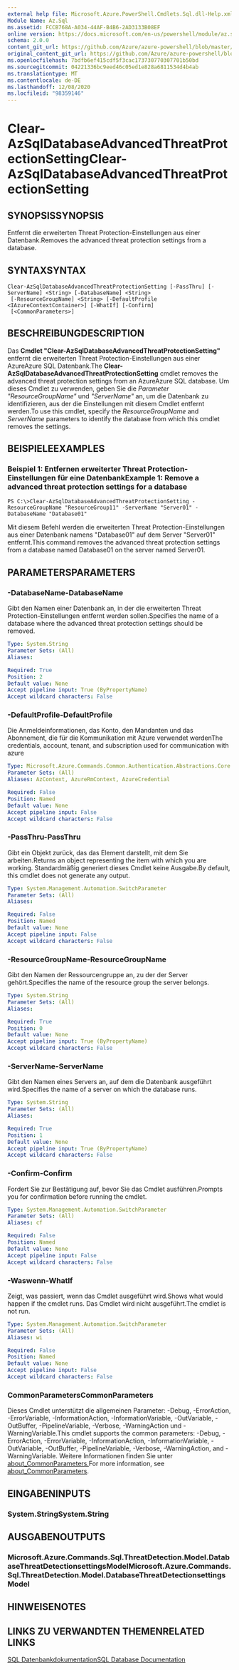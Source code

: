 ```yaml
---
external help file: Microsoft.Azure.PowerShell.Cmdlets.Sql.dll-Help.xml
Module Name: Az.Sql
ms.assetid: FCCB768A-A034-44AF-B4B6-2AD3133B08EF
online version: https://docs.microsoft.com/en-us/powershell/module/az.sql/Clear-AzSqlDatabaseAdvancedThreatProtectionSetting
schema: 2.0.0
content_git_url: https://github.com/Azure/azure-powershell/blob/master/src/Sql/Sql/help/Clear-AzSqlDatabaseAdvancedThreatProtectionSetting.md
original_content_git_url: https://github.com/Azure/azure-powershell/blob/master/src/Sql/Sql/help/Clear-AzSqlDatabaseAdvancedThreatProtectionSetting.md
ms.openlocfilehash: 7bdfb6ef415cdf5f3cac173730770307701b50bd
ms.sourcegitcommit: 04221336bc9eed46c05ed1e828a6811534d4b4ab
ms.translationtype: MT
ms.contentlocale: de-DE
ms.lasthandoff: 12/08/2020
ms.locfileid: "98359146"
---
```

# <span data-ttu-id="15fd2-101">Clear-AzSqlDatabaseAdvancedThreatProtectionSetting</span><span class="sxs-lookup"><span data-stu-id="15fd2-101">Clear-AzSqlDatabaseAdvancedThreatProtectionSetting</span></span>

## <span data-ttu-id="15fd2-102">SYNOPSIS</span><span class="sxs-lookup"><span data-stu-id="15fd2-102">SYNOPSIS</span></span>
<span data-ttu-id="15fd2-103">Entfernt die erweiterten Threat Protection-Einstellungen aus einer Datenbank.</span><span class="sxs-lookup"><span data-stu-id="15fd2-103">Removes the advanced threat protection settings from a database.</span></span>

## <span data-ttu-id="15fd2-104">SYNTAX</span><span class="sxs-lookup"><span data-stu-id="15fd2-104">SYNTAX</span></span>

```
Clear-AzSqlDatabaseAdvancedThreatProtectionSetting [-PassThru] [-ServerName] <String> [-DatabaseName] <String>
 [-ResourceGroupName] <String> [-DefaultProfile <IAzureContextContainer>] [-WhatIf] [-Confirm]
 [<CommonParameters>]
```

## <span data-ttu-id="15fd2-105">BESCHREIBUNG</span><span class="sxs-lookup"><span data-stu-id="15fd2-105">DESCRIPTION</span></span>
<span data-ttu-id="15fd2-106">Das **Cmdlet "Clear-AzSqlDatabaseAdvancedThreatProtectionSetting"** entfernt die erweiterten Threat Protection-Einstellungen aus einer AzureAzure SQL Datenbank.</span><span class="sxs-lookup"><span data-stu-id="15fd2-106">The **Clear-AzSqlDatabaseAdvancedThreatProtectionSetting** cmdlet removes the advanced threat protection settings from an AzureAzure SQL database.</span></span>
<span data-ttu-id="15fd2-107">Um dieses Cmdlet zu verwenden, geben Sie die *Parameter "ResourceGroupName"* und *"ServerName"* an, um die Datenbank zu identifizieren, aus der die Einstellungen mit diesem Cmdlet entfernt werden.</span><span class="sxs-lookup"><span data-stu-id="15fd2-107">To use this cmdlet, specify the *ResourceGroupName* and *ServerName* parameters to identify the database from which this cmdlet removes the settings.</span></span>

## <span data-ttu-id="15fd2-108">BEISPIELE</span><span class="sxs-lookup"><span data-stu-id="15fd2-108">EXAMPLES</span></span>

### <span data-ttu-id="15fd2-109">Beispiel 1: Entfernen erweiterter Threat Protection-Einstellungen für eine Datenbank</span><span class="sxs-lookup"><span data-stu-id="15fd2-109">Example 1: Remove a advanced threat protection settings for a database</span></span>
```
PS C:\>Clear-AzSqlDatabaseAdvancedThreatProtectionSetting -ResourceGroupName "ResourceGroup11" -ServerName "Server01" -DatabaseName "Database01"
```

<span data-ttu-id="15fd2-110">Mit diesem Befehl werden die erweiterten Threat Protection-Einstellungen aus einer Datenbank namens "Database01" auf dem Server "Server01" entfernt.</span><span class="sxs-lookup"><span data-stu-id="15fd2-110">This command removes the advanced threat protection settings from a database named Database01 on the server named Server01.</span></span>

## <span data-ttu-id="15fd2-111">PARAMETERS</span><span class="sxs-lookup"><span data-stu-id="15fd2-111">PARAMETERS</span></span>

### <span data-ttu-id="15fd2-112">-DatabaseName</span><span class="sxs-lookup"><span data-stu-id="15fd2-112">-DatabaseName</span></span>
<span data-ttu-id="15fd2-113">Gibt den Namen einer Datenbank an, in der die erweiterten Threat Protection-Einstellungen entfernt werden sollen.</span><span class="sxs-lookup"><span data-stu-id="15fd2-113">Specifies the name of a database where the advanced threat protection settings should be removed.</span></span>

```yaml
Type: System.String
Parameter Sets: (All)
Aliases:

Required: True
Position: 2
Default value: None
Accept pipeline input: True (ByPropertyName)
Accept wildcard characters: False
```

### <span data-ttu-id="15fd2-114">-DefaultProfile</span><span class="sxs-lookup"><span data-stu-id="15fd2-114">-DefaultProfile</span></span>
<span data-ttu-id="15fd2-115">Die Anmeldeinformationen, das Konto, den Mandanten und das Abonnement, die für die Kommunikation mit Azure verwendet werden</span><span class="sxs-lookup"><span data-stu-id="15fd2-115">The credentials, account, tenant, and subscription used for communication with azure</span></span>

```yaml
Type: Microsoft.Azure.Commands.Common.Authentication.Abstractions.Core.IAzureContextContainer
Parameter Sets: (All)
Aliases: AzContext, AzureRmContext, AzureCredential

Required: False
Position: Named
Default value: None
Accept pipeline input: False
Accept wildcard characters: False
```

### <span data-ttu-id="15fd2-116">-PassThru</span><span class="sxs-lookup"><span data-stu-id="15fd2-116">-PassThru</span></span>
<span data-ttu-id="15fd2-117">Gibt ein Objekt zurück, das das Element darstellt, mit dem Sie arbeiten.</span><span class="sxs-lookup"><span data-stu-id="15fd2-117">Returns an object representing the item with which you are working.</span></span>
<span data-ttu-id="15fd2-118">Standardmäßig generiert dieses Cmdlet keine Ausgabe.</span><span class="sxs-lookup"><span data-stu-id="15fd2-118">By default, this cmdlet does not generate any output.</span></span>

```yaml
Type: System.Management.Automation.SwitchParameter
Parameter Sets: (All)
Aliases:

Required: False
Position: Named
Default value: None
Accept pipeline input: False
Accept wildcard characters: False
```

### <span data-ttu-id="15fd2-119">-ResourceGroupName</span><span class="sxs-lookup"><span data-stu-id="15fd2-119">-ResourceGroupName</span></span>
<span data-ttu-id="15fd2-120">Gibt den Namen der Ressourcengruppe an, zu der der Server gehört.</span><span class="sxs-lookup"><span data-stu-id="15fd2-120">Specifies the name of the resource group the server belongs.</span></span>

```yaml
Type: System.String
Parameter Sets: (All)
Aliases:

Required: True
Position: 0
Default value: None
Accept pipeline input: True (ByPropertyName)
Accept wildcard characters: False
```

### <span data-ttu-id="15fd2-121">-ServerName</span><span class="sxs-lookup"><span data-stu-id="15fd2-121">-ServerName</span></span>
<span data-ttu-id="15fd2-122">Gibt den Namen eines Servers an, auf dem die Datenbank ausgeführt wird.</span><span class="sxs-lookup"><span data-stu-id="15fd2-122">Specifies the name of a server on which the database runs.</span></span>

```yaml
Type: System.String
Parameter Sets: (All)
Aliases:

Required: True
Position: 1
Default value: None
Accept pipeline input: True (ByPropertyName)
Accept wildcard characters: False
```

### <span data-ttu-id="15fd2-123">-Confirm</span><span class="sxs-lookup"><span data-stu-id="15fd2-123">-Confirm</span></span>
<span data-ttu-id="15fd2-124">Fordert Sie zur Bestätigung auf, bevor Sie das Cmdlet ausführen.</span><span class="sxs-lookup"><span data-stu-id="15fd2-124">Prompts you for confirmation before running the cmdlet.</span></span>

```yaml
Type: System.Management.Automation.SwitchParameter
Parameter Sets: (All)
Aliases: cf

Required: False
Position: Named
Default value: None
Accept pipeline input: False
Accept wildcard characters: False
```

### <span data-ttu-id="15fd2-125">-Waswenn</span><span class="sxs-lookup"><span data-stu-id="15fd2-125">-WhatIf</span></span>
<span data-ttu-id="15fd2-126">Zeigt, was passiert, wenn das Cmdlet ausgeführt wird.</span><span class="sxs-lookup"><span data-stu-id="15fd2-126">Shows what would happen if the cmdlet runs.</span></span> <span data-ttu-id="15fd2-127">Das Cmdlet wird nicht ausgeführt.</span><span class="sxs-lookup"><span data-stu-id="15fd2-127">The cmdlet is not run.</span></span>

```yaml
Type: System.Management.Automation.SwitchParameter
Parameter Sets: (All)
Aliases: wi

Required: False
Position: Named
Default value: None
Accept pipeline input: False
Accept wildcard characters: False
```

### <span data-ttu-id="15fd2-128">CommonParameters</span><span class="sxs-lookup"><span data-stu-id="15fd2-128">CommonParameters</span></span>
<span data-ttu-id="15fd2-129">Dieses Cmdlet unterstützt die allgemeinen Parameter: -Debug, -ErrorAction, -ErrorVariable, -InformationAction, -InformationVariable, -OutVariable, -OutBuffer, -PipelineVariable, -Verbose, -WarningAction und -WarningVariable.</span><span class="sxs-lookup"><span data-stu-id="15fd2-129">This cmdlet supports the common parameters: -Debug, -ErrorAction, -ErrorVariable, -InformationAction, -InformationVariable, -OutVariable, -OutBuffer, -PipelineVariable, -Verbose, -WarningAction, and -WarningVariable.</span></span> <span data-ttu-id="15fd2-130">Weitere Informationen finden Sie unter [about_CommonParameters.](http://go.microsoft.com/fwlink/?LinkID=113216)</span><span class="sxs-lookup"><span data-stu-id="15fd2-130">For more information, see [about_CommonParameters](http://go.microsoft.com/fwlink/?LinkID=113216).</span></span>

## <span data-ttu-id="15fd2-131">EINGABEN</span><span class="sxs-lookup"><span data-stu-id="15fd2-131">INPUTS</span></span>

### <span data-ttu-id="15fd2-132">System.String</span><span class="sxs-lookup"><span data-stu-id="15fd2-132">System.String</span></span>

## <span data-ttu-id="15fd2-133">AUSGABEN</span><span class="sxs-lookup"><span data-stu-id="15fd2-133">OUTPUTS</span></span>

### <span data-ttu-id="15fd2-134">Microsoft.Azure.Commands.Sql.ThreatDetection.Model.DatabaseThreatDetectionsettingsModel</span><span class="sxs-lookup"><span data-stu-id="15fd2-134">Microsoft.Azure.Commands.Sql.ThreatDetection.Model.DatabaseThreatDetectionsettingsModel</span></span>

## <span data-ttu-id="15fd2-135">HINWEISE</span><span class="sxs-lookup"><span data-stu-id="15fd2-135">NOTES</span></span>

## <span data-ttu-id="15fd2-136">LINKS ZU VERWANDTEN THEMEN</span><span class="sxs-lookup"><span data-stu-id="15fd2-136">RELATED LINKS</span></span>

[<span data-ttu-id="15fd2-137">SQL Datenbankdokumentation</span><span class="sxs-lookup"><span data-stu-id="15fd2-137">SQL Database Documentation</span></span>](https://docs.microsoft.com/azure/sql-database/)


